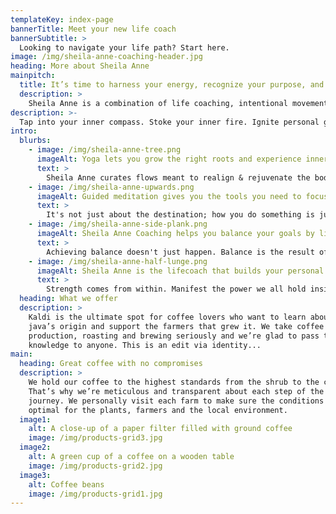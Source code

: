 ```yaml
---
templateKey: index-page
bannerTitle: Meet your new life coach
bannerSubtitle: >
  Looking to navigate your life path? Start here.
image: /img/sheila-anne-coaching-header.jpg
heading: More about Sheila Anne
mainpitch:
  title: It’s time to harness your energy, recognize your purpose, and live your most authentic & bold life.
  description: >
    Sheila Anne is a combination of life coaching, intentional movement, and story curation. Join Sheila as she nourishes your mind, and spirit, creating a place where you can grow as a person.
description: >-
  Tap into your inner compass. Stoke your inner fire. Ignite personal growth in your relationships, professional life, and activities. Create nourishing spaces & experiences. Discover a life coach who works to integrate your deepest desires into actionable and attainable goals. Sheila Anne is an IFC registered life coach ready to take your life to the next level.
intro:
  blurbs:
    - image: /img/sheila-anne-tree.png
      imageAlt: Yoga lets you grow the right roots and experience inner grounding.
      text: >
        Sheila Anne curates flows meant to realign & rejuvenate the body.  With a focus on breathwork, mental alignment occurs at the intersection between presence and present-tense.
    - image: /img/sheila-anne-upwards.png
      imageAlt: Guided meditation gives you the tools you need to focus.
      text: >
        It's not just about the destination; how you do something is just as important as getting it done. In the middle of a quarter-life crisis? Sheila Anne has the tools you need to emerge stronger on the other side of adversity, be it in business or in your personal life.
    - image: /img/sheila-anne-side-plank.png
      imageAlt: Sheila Anne Coaching helps you balance your goals by listening to your body.
      text: >
        Achieving balance doesn't just happen. Balance is the result of constant effort; checking in with your body; checking in with your heart. Let Sheila Anne show you how to achieve your own inner balance more frequently and with less effort.
    - image: /img/sheila-anne-half-lunge.png
      imageAlt: Sheila Anne is the lifecoach that builds your personal strength into your own brand.
      text: >
        Strength comes from within. Manifest the power we all hold inside of ourselves. Radiate your own inner beauty, kindness, and strength. Sheila Anne helps you stoke that fire within yourself, so you can shine it out in the world.
  heading: What we offer
  description: >
    Kaldi is the ultimate spot for coffee lovers who want to learn about their
    java’s origin and support the farmers that grew it. We take coffee
    production, roasting and brewing seriously and we’re glad to pass that
    knowledge to anyone. This is an edit via identity...
main:
  heading: Great coffee with no compromises
  description: >
    We hold our coffee to the highest standards from the shrub to the cup.
    That’s why we’re meticulous and transparent about each step of the coffee’s
    journey. We personally visit each farm to make sure the conditions are
    optimal for the plants, farmers and the local environment.
  image1:
    alt: A close-up of a paper filter filled with ground coffee
    image: /img/products-grid3.jpg
  image2:
    alt: A green cup of a coffee on a wooden table
    image: /img/products-grid2.jpg
  image3:
    alt: Coffee beans
    image: /img/products-grid1.jpg
---
```

